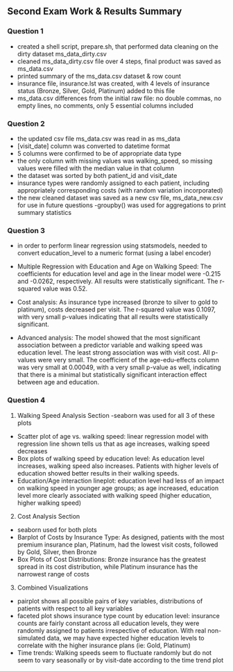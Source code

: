 ## Second Exam Work & Results Summary
### Question 1
- created a shell script, prepare.sh, that performed data cleaning on the dirty dataset ms_data_dirty.csv
- cleaned ms_data_dirty.csv file over 4 steps, final product was saved as ms_data.csv
- printed summary of the ms_data.csv dataset & row count
- insurance file, insurance.lst was created, with 4 levels of insurance status (Bronze, Silver, Gold, Platinum) added to this file
- ms_data.csv differences from the initial raw file: no double commas, no empty lines, no comments, only 5 essential columns included
### Question 2
- the updated csv file ms_data.csv was read in as ms_data
- [visit_date] column was converted to datetime format
- 5 columns were confirmed to be of appropriate data type
- the only column with missing values was walking_speed, so missing values were filled with the median value in that column
- the dataset was sorted by both patient_id and visit_date
- insurance types were randomly assigned to each patient, including appropriately corresponding costs (with random variation incorporated)
- the new cleaned dataset was saved as a new csv file, ms_data_new.csv for use in future questions
-groupby() was used for aggregations to print summary statistics
### Question 3
- in order to perform linear regression using statsmodels, needed to convert education_level to a numeric format (using a label encoder)
- Multiple Regression with Education and Age on Walking Speed: The coefficients for education level and age in the linear model were -0.215 and -0.0262, respectively. All results were statistically significant. The r-squared value was 0.52.

- Cost analysis: As insurance type increased (bronze to silver to gold to platinum), costs decreased per visit. The r-squared value was 0.1097, with very small p-values indicating that all results were statistically significant.

- Advanced analysis: The model showed that the most significant association between a predictor variable and walking speed was education level. The least strong association was with visit cost. All p-values were very small. The coefficient of the age-edu-effects column was very small at 0.00049, with a very small p-value as well, indicating that there is a minimal but statistically significant interaction effect between age and education.

### Question 4
1. Walking Speed Analysis Section
-seaborn was used for all 3 of these plots
- Scatter plot of age vs. walking speed: linear regression model with regression line shown tells us that as age increases, walking speed decreases
- Box plots of walking speed by education level: As education level increases, walking speed also increases. Patients with higher levels of education showed better results in their walking speeds.
- Education/Age interaction lineplot: education level had less of an impact on walking speed in younger age groups; as age increased, education level more clearly associated with walking speed (higher education, higher walking speed)

2. Cost Analysis Section
- seaborn used for both plots
- Barplot of Costs by Insurance Type: As designed, patients with the most premium insurance plan, Platinum, had the lowest visit costs, followed by Gold, Silver, then Bronze
- Box Plots of Cost Distributions: Bronze insurance has the greatest spread in its cost distribution, while Platinum insurance has the narrowest range of costs

3. Combined Visualizations
- pairplot shows all possible pairs of key variables, distributions of patients with respect to all key variables
- faceted plot shows insurance type count by education level: insurance counts are fairly constant across all education levels, they were randomly assigned to patients irrespective of education. With real non-simulated data, we may have expected higher education levels to correlate with the higher insurance plans (ie: Gold, Platinum)
- Time trends: Walking speeds seem to fluctuate randomly but do not seem to vary seasonally or by visit-date according to the time trend plot